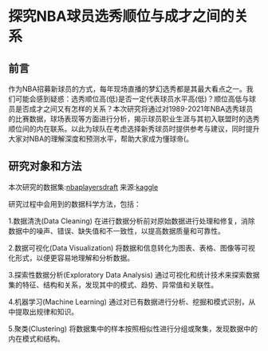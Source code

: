 # 探究NBA球员选秀顺位与成才之间的关系
## 前言
作为NBA招募新球员的方式，每年现场直播的梦幻选秀都是其最大看点之一。我们可能会感到疑惑：选秀顺位高(低)是否一定代表球员水平高(低)？顺位高低与球员是否成才之间又有怎样的关系？本次研究将通过对1989-2021年NBA选秀球员的比赛数据，球场表现等方面进行分析，揭示球员职业生涯与其初入联盟时的选秀顺位间的内在联系。以此为球队在考虑选择新秀球员时提供参考与建议，同时提升大家对NBA的理解深度和预测水平，帮助大家成为懂球帝(。
## 研究对象和方法
本次研究的数据集:[nbaplayersdraft]() 来源:[kaggle](https://www.kaggle.com/datasets/mattop/nba-draft-basketball-player-data-19892021/)

研究过程中会用到的数据科学方法，包括：

1.数据清洗(Data Cleaning) 在进行数据分析前对原始数据进行处理和修复，消除数据中的噪声、错误、缺失值和不一致性，以提高数据质量和可靠性。

2.数据可视化(Data Visualization) 将数据和信息转化为图表、表格、图像等可视化形式，以便更容易地理解和分析数据。

3.探索性数据分析(Exploratory Data Analysis) 通过可视化和统计技术来探索数据集的特征、结构和关系，发现其中的模式、趋势、异常值和关联性。

4.机器学习(Machine Learning) 通过对已有数据进行分析、挖掘和模式识别，从中提取出规律和知识。

5.聚类(Clustering) 将数据集中的样本按照相似性进行分组或聚集，发现数据中的内在模式和结构。
